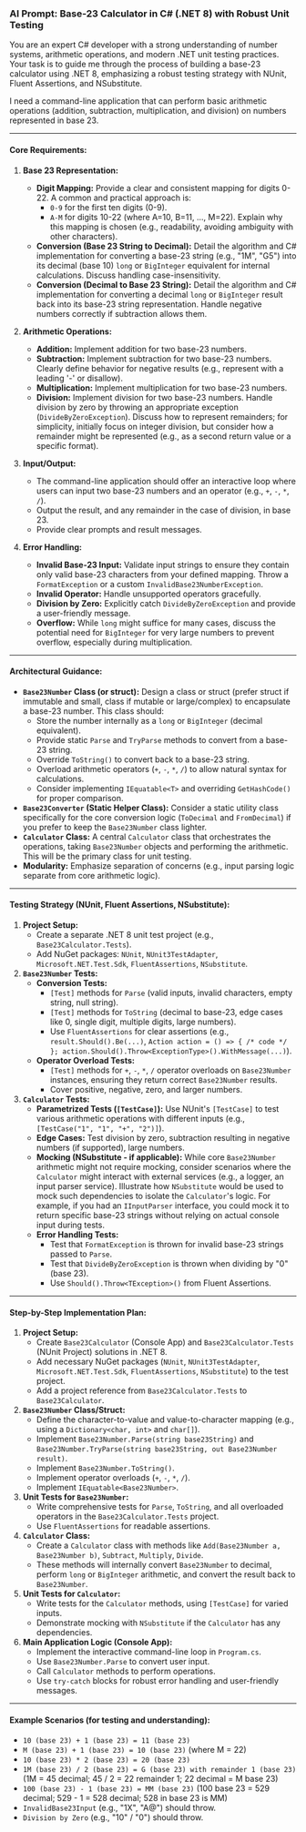 ### AI Prompt: Base-23 Calculator in C# (.NET 8) with Robust Unit Testing

You are an expert C# developer with a strong understanding of number systems, arithmetic operations, and modern .NET unit testing practices. Your task is to guide me through the process of building a base-23 calculator using .NET 8, emphasizing a robust testing strategy with NUnit, Fluent Assertions, and NSubstitute.

I need a command-line application that can perform basic arithmetic operations (addition, subtraction, multiplication, and division) on numbers represented in base 23.

---

#### Core Requirements:

1.  **Base 23 Representation:**
    * **Digit Mapping:** Provide a clear and consistent mapping for digits 0-22. A common and practical approach is:
        * `0-9` for the first ten digits (0-9).
        * `A-M` for digits 10-22 (where A=10, B=11, ..., M=22). Explain why this mapping is chosen (e.g., readability, avoiding ambiguity with other characters).
    * **Conversion (Base 23 String to Decimal):** Detail the algorithm and C# implementation for converting a base-23 string (e.g., "1M", "G5") into its decimal (base 10) `long` or `BigInteger` equivalent for internal calculations. Discuss handling case-insensitivity.
    * **Conversion (Decimal to Base 23 String):** Detail the algorithm and C# implementation for converting a decimal `long` or `BigInteger` result back into its base-23 string representation. Handle negative numbers correctly if subtraction allows them.

2.  **Arithmetic Operations:**
    * **Addition:** Implement addition for two base-23 numbers.
    * **Subtraction:** Implement subtraction for two base-23 numbers. Clearly define behavior for negative results (e.g., represent with a leading '-' or disallow).
    * **Multiplication:** Implement multiplication for two base-23 numbers.
    * **Division:** Implement division for two base-23 numbers. Handle division by zero by throwing an appropriate exception (`DivideByZeroException`). Discuss how to represent remainders; for simplicity, initially focus on integer division, but consider how a remainder might be represented (e.g., as a second return value or a specific format).

3.  **Input/Output:**
    * The command-line application should offer an interactive loop where users can input two base-23 numbers and an operator (e.g., `+`, `-`, `*`, `/`).
    * Output the result, and any remainder in the case of division, in base 23.
    * Provide clear prompts and result messages.

4.  **Error Handling:**
    * **Invalid Base-23 Input:** Validate input strings to ensure they contain only valid base-23 characters from your defined mapping. Throw a `FormatException` or a custom `InvalidBase23NumberException`.
    * **Invalid Operator:** Handle unsupported operators gracefully.
    * **Division by Zero:** Explicitly catch `DivideByZeroException` and provide a user-friendly message.
    * **Overflow:** While `long` might suffice for many cases, discuss the potential need for `BigInteger` for very large numbers to prevent overflow, especially during multiplication.

---

#### Architectural Guidance:

* **`Base23Number` Class (or struct):** Design a class or struct (prefer struct if immutable and small, class if mutable or large/complex) to encapsulate a base-23 number. This class should:
    * Store the number internally as a `long` or `BigInteger` (decimal equivalent).
    * Provide static `Parse` and `TryParse` methods to convert from a base-23 string.
    * Override `ToString()` to convert back to a base-23 string.
    * Overload arithmetic operators (`+`, `-`, `*`, `/`) to allow natural syntax for calculations.
    * Consider implementing `IEquatable<T>` and overriding `GetHashCode()` for proper comparison.
* **`Base23Converter` (Static Helper Class):** Consider a static utility class specifically for the core conversion logic (`ToDecimal` and `FromDecimal`) if you prefer to keep the `Base23Number` class lighter.
* **`Calculator` Class:** A central `Calculator` class that orchestrates the operations, taking `Base23Number` objects and performing the arithmetic. This will be the primary class for unit testing.
* **Modularity:** Emphasize separation of concerns (e.g., input parsing logic separate from core arithmetic logic).

---

#### Testing Strategy (NUnit, Fluent Assertions, NSubstitute):

1.  **Project Setup:**
    * Create a separate .NET 8 unit test project (e.g., `Base23Calculator.Tests`).
    * Add NuGet packages: `NUnit`, `NUnit3TestAdapter`, `Microsoft.NET.Test.Sdk`, `FluentAssertions`, `NSubstitute`.
2.  **`Base23Number` Tests:**
    * **Conversion Tests:**
        * `[Test]` methods for `Parse` (valid inputs, invalid characters, empty string, null string).
        * `[Test]` methods for `ToString` (decimal to base-23, edge cases like 0, single digit, multiple digits, large numbers).
        * Use `FluentAssertions` for clear assertions (e.g., `result.Should().Be(...)`, `Action action = () => { /* code */ }; action.Should().Throw<ExceptionType>().WithMessage(...)`).
    * **Operator Overload Tests:**
        * `[Test]` methods for `+`, `-`, `*`, `/` operator overloads on `Base23Number` instances, ensuring they return correct `Base23Number` results.
        * Cover positive, negative, zero, and larger numbers.
3.  **`Calculator` Tests:**
    * **Parametrized Tests (`[TestCase]`):** Use NUnit's `[TestCase]` to test various arithmetic operations with different inputs (e.g., `[TestCase("1", "1", "+", "2")]`).
    * **Edge Cases:** Test division by zero, subtraction resulting in negative numbers (if supported), large numbers.
    * **Mocking (NSubstitute - if applicable):** While core `Base23Number` arithmetic might not require mocking, consider scenarios where the `Calculator` might interact with external services (e.g., a logger, an input parser service). Illustrate how `NSubstitute` would be used to mock such dependencies to isolate the `Calculator`'s logic. For example, if you had an `IInputParser` interface, you could mock it to return specific base-23 strings without relying on actual console input during tests.
    * **Error Handling Tests:**
        * Test that `FormatException` is thrown for invalid base-23 strings passed to `Parse`.
        * Test that `DivideByZeroException` is thrown when dividing by "0" (base 23).
        * Use `Should().Throw<TException>()` from Fluent Assertions.

---

#### Step-by-Step Implementation Plan:

1.  **Project Setup:**
    * Create `Base23Calculator` (Console App) and `Base23Calculator.Tests` (NUnit Project) solutions in .NET 8.
    * Add necessary NuGet packages (`NUnit`, `NUnit3TestAdapter`, `Microsoft.NET.Test.Sdk`, `FluentAssertions`, `NSubstitute`) to the test project.
    * Add a project reference from `Base23Calculator.Tests` to `Base23Calculator`.
2.  **`Base23Number` Class/Struct:**
    * Define the character-to-value and value-to-character mapping (e.g., using a `Dictionary<char, int>` and `char[]`).
    * Implement `Base23Number.Parse(string base23String)` and `Base23Number.TryParse(string base23String, out Base23Number result)`.
    * Implement `Base23Number.ToString()`.
    * Implement operator overloads (`+`, `-`, `*`, `/`).
    * Implement `IEquatable<Base23Number>`.
3.  **Unit Tests for `Base23Number`:**
    * Write comprehensive tests for `Parse`, `ToString`, and all overloaded operators in the `Base23Calculator.Tests` project.
    * Use `FluentAssertions` for readable assertions.
4.  **`Calculator` Class:**
    * Create a `Calculator` class with methods like `Add(Base23Number a, Base23Number b)`, `Subtract`, `Multiply`, `Divide`.
    * These methods will internally convert `Base23Number` to decimal, perform `long` or `BigInteger` arithmetic, and convert the result back to `Base23Number`.
5.  **Unit Tests for `Calculator`:**
    * Write tests for the `Calculator` methods, using `[TestCase]` for varied inputs.
    * Demonstrate mocking with `NSubstitute` if the `Calculator` has any dependencies.
6.  **Main Application Logic (Console App):**
    * Implement the interactive command-line loop in `Program.cs`.
    * Use `Base23Number.Parse` to convert user input.
    * Call `Calculator` methods to perform operations.
    * Use `try-catch` blocks for robust error handling and user-friendly messages.

---

#### Example Scenarios (for testing and understanding):

* `10 (base 23) + 1 (base 23) = 11 (base 23)`
* `M (base 23) + 1 (base 23) = 10 (base 23)` (where M = 22)
* `10 (base 23) * 2 (base 23) = 20 (base 23)`
* `1M (base 23) / 2 (base 23) = G (base 23) with remainder 1 (base 23)` (1M = 45 decimal; 45 / 2 = 22 remainder 1; 22 decimal = M base 23)
* `100 (base 23) - 1 (base 23) = MM (base 23)` (100 base 23 = 529 decimal; 529 - 1 = 528 decimal; 528 in base 23 is MM)
* `InvalidBase23Input` (e.g., "1X", "A@") should throw.
* `Division by Zero` (e.g., "10" / "0") should throw.